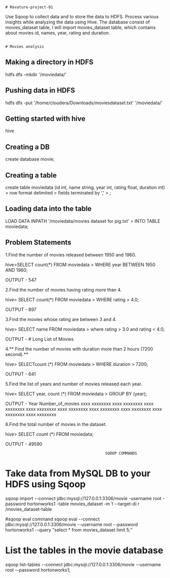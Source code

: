                                                                                   # Revature-project-01
                                                                                  
Use Sqoop to collect data and to store the data to HDFS. Process various insights while analyzing the data using Hive. The database consist of movies_dataset  table, I will import movies_dataset table, which contains about movies id, names, year, rating and duration. 


                                                                                  # Movies analysis
## Making a directory in HDFS

hdfs dfs -mkdir '/moviedata/'

## Pushing data in HDFS

hdfs dfs -put '/home/cloudera/Downloads/moviesdataset.txt' '/moviedata/'

## Getting started with hive

hive

## Creating a DB

create database movie;

## Creating a table

create table moviedata (id int, name string, year int, rating float, duration int) > row format delimited > fields terminated by ',' > ;

## Loading data into the table

LOAD DATA INPATH '/moviedata/movies dataset for pig.txt' > INTO TABLE moviedata;

## Problem Statements

1.Find the number of movies released between 1950 and 1960.

hive>SELECT count(*) FROM moviedata > WHERE year BETWEEN 1950 AND 1960;

OUTPUT - 547

2.Find the number of movies having rating more than 4.

hive> SELECT count(*) FROM moviedata > WHERE rating > 4.0;

OUTPUT - 897

3.Find the movies whose rating are between 3 and 4.

hive> SELECT name FROM moviedata > where rating > 3.0 and rating < 4.0;

OUTPUT - # Long List of Movies

4.** Find the number of movies with duration more than 2 hours (7200 second).**

hive> SELECTcount (*) FROM moviedata > WHERE duration > 7200;

OUTPUT - 641

5.Find the list of years and number of movies released each year.

hive> SELECT year, count (*) FROM moviedata > GROUP BY (year);

OUTPUT - Year Number_of_movies xxxx xxxxxxxx xxxx xxxxxxxx xxxx xxxxxxxx xxxx xxxxxxxx xxxx xxxxxxxx xxxx xxxxxxxx xxxx xxxxxxxx xxxx xxxxxxxx xxxx xxxxxxxx

6.Find the total number of movies in the dataset.

hive> SELECT count (*) FROM moviedata;

OUTPUT - 49590


                                                SQOOP COMMANDS                                               

# Take data from MySQL DB to your HDFS using Sqoop
sqoop import --connect jdbc:mysql://127.0.0.1:3306/movie -username root -password hortonworks1 -table movies_dataset -m 1 --target-di
r /movies_dataset-table

#sqoop eval command
sqoop eval --connect jdbc:mysql://127.0.0.1:3306/movie --username root --password hortonworks1 --query "select * from movies_dataset 
limit 5;"              

# List the tables in the movie database
sqoop list-tables --connect jdbc:mysql://127.0.0.1:3306/movie --username root --password hortonworks1;
     

